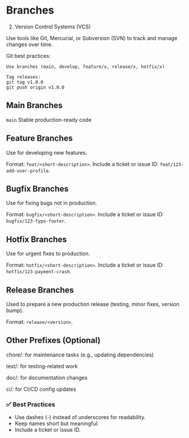 # Branches

2. Version Control Systems (VCS)

Use tools like Git, Mercurial, or Subversion (SVN) to track and manage changes over time.

Git best practices:

    Use branches (main, develop, feature/x, release/x, hotfix/x)

    Tag releases:
    git tag v1.0.0
    git push origin v1.0.0

## Main Branches

`main` Stable production-ready code

## Feature Branches

Use for developing new features.

Format: `feat/<short-description>`. Include a ticket or issue ID: `feat/123-add-user-profile`.

## Bugfix Branches

Use for fixing bugs not in production.

Format: `bugfix/<short-description>`. Include a ticket or issue ID: `bugfix/123-typo-footer`.

## Hotfix Branches

Use for urgent fixes to production.

Format: `hotfix/<short-description>`. Include a ticket or issue ID: `hotfix/123-payment-crash`.

## Release Branches

Used to prepare a new production release (testing, minor fixes, version bump).

Format: `release/<version>`.

## Other Prefixes (Optional)

chore/: for maintenance tasks (e.g., updating dependencies)

test/: for testing-related work

doc/: for documentation changes

ci/: for CI/CD config updates

### ✅ Best Practices

- Use dashes (-) instead of underscores for readability.
- Keep names short but meaningful.
- Include a ticket or issue ID.
